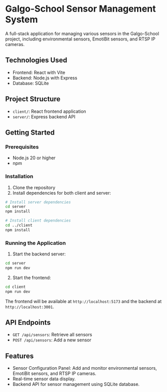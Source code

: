 # Galgo-School Sensor Management System

A full-stack application for managing various sensors in the Galgo-School project, including environmental sensors, EmotiBit sensors, and RTSP IP cameras.

## Technologies Used
- Frontend: React with Vite
- Backend: Node.js with Express
- Database: SQLite

## Project Structure
- `client/`: React frontend application
- `server/`: Express backend API

## Getting Started

### Prerequisites
- Node.js 20 or higher
- npm

### Installation

1. Clone the repository
2. Install dependencies for both client and server:

```bash
# Install server dependencies
cd server
npm install

# Install client dependencies
cd ../client
npm install
```

### Running the Application

1. Start the backend server:
```bash
cd server
npm run dev
```

2. Start the frontend:
```bash
cd client
npm run dev
```

The frontend will be available at `http://localhost:5173` and the backend at `http://localhost:3001`.

## API Endpoints

- `GET /api/sensors`: Retrieve all sensors
- `POST /api/sensors`: Add a new sensor

## Features
- Sensor Configuration Panel: Add and monitor environmental sensors, EmotiBit sensors, and RTSP IP cameras.
- Real-time sensor data display.
- Backend API for sensor management using SQLite database.